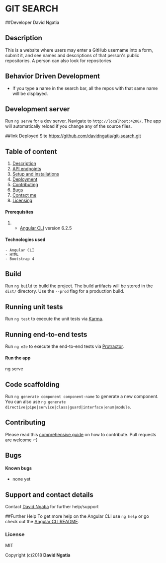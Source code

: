 # GIT SEARCH
##Developer
David Ngatia

## Description
This is a website where users may enter a GitHub username into a form, submit it, and see names and descriptions of that person's public repositories. A person can also look for repositories

## Behavior Driven Development
* If you type a name in the search bar, all the repos with that same name will be displayed.

## Development server

Run `ng serve` for a dev server. Navigate to `http://localhost:4200/`. The app will automatically reload if you change any of the source files.


##link Deployed Site
https://github.com/davidngatia/git-search.git

## Table of content
1. [Description](#description)
2. [API endpoints](#endpoints)
3. [Setup and installations](#setup-and-installations)
4. [Deployment](#deployment)
5. [Contributing](#contributing)
6. [Bugs](#bugs)
7. [Contact me](#support-and-contact-details)
8. [Licensing](#license)


#### Prerequisites
1. - [Angular CLI](https://github.com/angular/angular-cli) version 6.2.5


#### Technologies used
    - Angular CLI
    - HTML
    - Bootstrap 4


## Build

Run `ng build` to build the project. The build artifacts will be stored in the `dist/` directory. Use the `--prod` flag for a production build.

## Running unit tests

Run `ng test` to execute the unit tests via [Karma](https://karma-runner.github.io).

## Running end-to-end tests

Run `ng e2e` to execute the end-to-end tests via [Protractor](http://www.protractortest.org/).


#### Run the app
ng serve
## Code scaffolding

Run `ng generate component component-name` to generate a new component. You can also use `ng generate directive|pipe|service|class|guard|interface|enum|module`.


## Contributing
Please read this [comprehensive guide](https://opensource.guide/how-to-contribute/) on how to contribute. Pull requests are welcome :-)

## Bugs
#### Known bugs
 - none yet


## Support and contact details
Contact [David Ngatia](machngatia@gmail.com) for further help/support

##Further Help
To get more help on the Angular CLI use `ng help` or go check out the [Angular CLI README](https://github.com/angular/angular-cli/blob/master/README.md).



### License
MIT

Copyright (c)2018 **David Ngatia**
